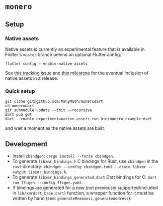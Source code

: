 # `monero`

## Setup

### Native assets

Native assets is currently an experimental feature that is available in Flutter's `master` branch behind an optional Flutter config:

```
flutter config --enable-native-assets
```

See [this tracking issue](https://github.com/flutter/flutter/issues/129757) and [this milestone](https://github.com/dart-lang/native/milestone/15) for the eventual inclusion of native assets in a release.

### Quick setup

```
git clone git@github.com:ManyMath/monerodart
cd monerodart
git submodule update --init --recursive
dart pub get
dart --enable-experiment=native-assets run bin/monero_example.dart
```
<!--- TODO: Remove the `git submodule update --init --recursive` step after libxmr transitions from monero-serai to monero-wallet. --->
and wait a moment as the native assets are built.

## Development

- Install `cbindgen`: `cargo install --force cbindgen`.
- To generate `libxmr_bindings.h` C bindings for Rust, use `cbindgen` in the `rust` directory: `cbindgen --config cbindgen.toml --crate libxmr --output libxmr_bindings.h`.
- To generate `libxmr_bindings_generated.dart` Dart bindings for C: `dart run ffigen --config ffigen.yaml`.
- If bindings are generated for a new (not previously supported/included in `lib/xmrdart_base.dart`) function, a wrapper function for it must be written by hand (see: `generateMnemonic`, `generateAddress`).
